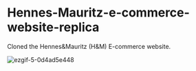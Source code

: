 # Hennes-Mauritz-e-commerce-website-replica
Cloned the Hennes&amp;Mauritz (H&amp;M) E-commerce website.


![ezgif-5-0d4ad5e448](https://user-images.githubusercontent.com/116561688/199942124-90278328-83d9-402e-947b-8ff14e6aef88.gif)
